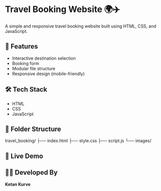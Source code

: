 # Travel Booking Website 🌍✈️

A simple and responsive travel booking website built using HTML, CSS, and JavaScript.

## 🚀 Features
- Interactive destination selection
- Booking form
- Modular file structure
- Responsive design (mobile-friendly)

## 🛠️ Tech Stack
- HTML
- CSS
- JavaScript

## 📂 Folder Structure
travel_booking/
├── index.html
├── style.css
├── script.js
└── images/


## 📡 Live Demo


## 👨‍💻 Developed By
**Ketan Kurve**
